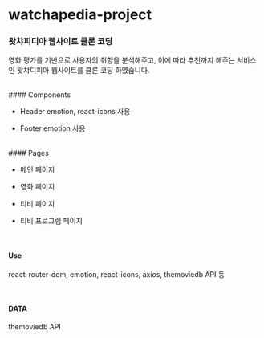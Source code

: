 # watchapedia-project

### 왓챠피디아 웹사이트 클론 코딩

영화 평가를 기반으로 사용자의 취향을 분석해주고, 이에 따라 추천까지 해주는 서비스인 왓챠디피아 웹사이트를 클론 코딩 하였습니다.

<br>
#### Components

- Header
  emotion, react-icons 사용

- Footer
  emotion 사용

<br>
#### Pages

- 메인 페이지

- 영화 페이지

- 티비 페이지

- 티비 프로그램 페이지

<br>

#### Use

react-router-dom, emotion, react-icons, axios, themoviedb API 등

<br>

#### DATA

themoviedb API

